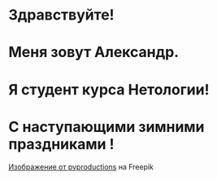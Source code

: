 # Здравствуйте! 

# Меня зовут Александр.

# Я студент курса Нетологии!

# С наступающими зимними праздниками !

<a href="https://ru.freepik.com/free-photo/christmas-background-with-numbers-2023-and-balls-for-the-christmas-tree_34831966.htm#&position=4&from_view=popular">Изображение от pvproductions</a> на Freepik